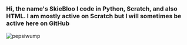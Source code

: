 ### Hi, the name's SkieBloo I code in Python, Scratch, and also HTML.  I am mostly active on Scratch but I will sometimes be active here on GitHub
![pepsiwump](https://user-images.githubusercontent.com/128624869/228089383-1e5265f6-7839-40ba-85a5-b8082c1d8230.png)

<!--
**SkieBloo/SkieBloo** is a ✨ _special_ ✨ repository because its `README.md` (this file) appears on your GitHub profile.

Here are some ideas to get you started:

- 🔭 I’m currently working on ...
- 🌱 I’m currently learning ...
- 👯 I’m looking to collaborate on ...
- 🤔 I’m looking for help with ...
- 💬 Ask me about ...
- 📫 How to reach me: ...
- 😄 Pronouns: ...
- ⚡ Fun fact: ...
-->
